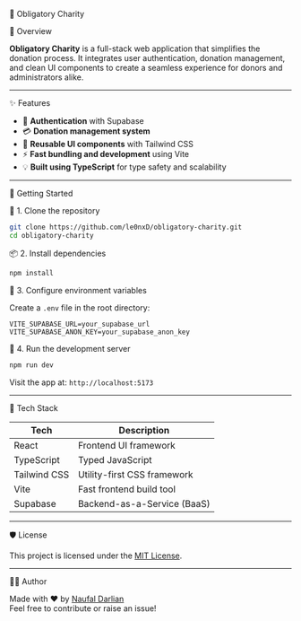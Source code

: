 🕌 Obligatory Charity


📌 Overview

**Obligatory Charity** is a full-stack web application that simplifies the donation process. It integrates user authentication, donation management, and clean UI components to create a seamless experience for donors and administrators alike.

---

✨ Features

- 🔐 **Authentication** with Supabase
- 💳 **Donation management system**
- 🎨 **Reusable UI components** with Tailwind CSS
- ⚡ **Fast bundling and development** using Vite
- 💡 **Built using TypeScript** for type safety and scalability

---

🚀 Getting Started

🔧 1. Clone the repository

```bash
git clone https://github.com/le0nxD/obligatory-charity.git 
cd obligatory-charity
```

📦 2. Install dependencies

```bash
npm install
```

🔑 3. Configure environment variables

Create a `.env` file in the root directory:

```env
VITE_SUPABASE_URL=your_supabase_url
VITE_SUPABASE_ANON_KEY=your_supabase_anon_key
```

🧪 4. Run the development server

```bash
npm run dev
```

Visit the app at: `http://localhost:5173`

---

🧰 Tech Stack

| Tech            | Description                           |
|-----------------|---------------------------------------|
| React           | Frontend UI framework                 |
| TypeScript      | Typed JavaScript                      |
| Tailwind CSS    | Utility-first CSS framework           |
| Vite            | Fast frontend build tool              |
| Supabase        | Backend-as-a-Service (BaaS)           |

---

🛡️ License

This project is licensed under the [MIT License](./LICENSE).

---

👨‍💻 Author

Made with ❤️ by [Naufal Darlian](https://github.com/le0nxD)  
Feel free to contribute or raise an issue!
